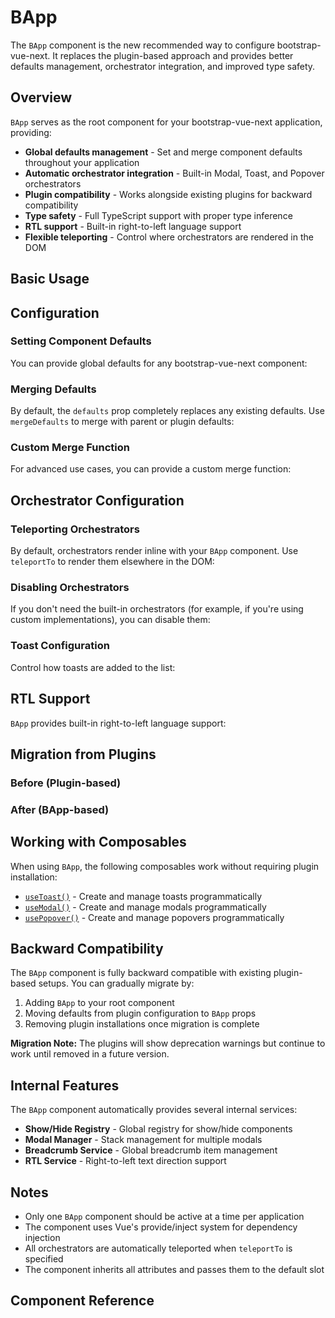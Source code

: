 # BApp

<PageHeader>

The `BApp` component is the new recommended way to configure bootstrap-vue-next. It replaces the plugin-based approach and provides better defaults management, orchestrator integration, and improved type safety.

</PageHeader>

## Overview

`BApp` serves as the root component for your bootstrap-vue-next application, providing:

- **Global defaults management** - Set and merge component defaults throughout your application
- **Automatic orchestrator integration** - Built-in Modal, Toast, and Popover orchestrators
- **Plugin compatibility** - Works alongside existing plugins for backward compatibility
- **Type safety** - Full TypeScript support with proper type inference
- **RTL support** - Built-in right-to-left language support
- **Flexible teleporting** - Control where orchestrators are rendered in the DOM

## Basic Usage

<HighlightCard>
<template #html>

```vue
<template>
  <BApp>
    <!-- Your application content -->
    <router-view />
  </BApp>
</template>

<script setup lang="ts">
import {BApp} from 'bootstrap-vue-next'
</script>
```

</template>
</HighlightCard>

## Configuration

### Setting Component Defaults

You can provide global defaults for any bootstrap-vue-next component:

<HighlightCard>
<template #html>

```vue
<template>
  <BApp :defaults="appDefaults">
    <!-- Your application content -->
    <router-view />
  </BApp>
</template>

<script setup lang="ts">
import {BApp} from 'bootstrap-vue-next'

const appDefaults = {
  BButton: {
    variant: 'primary',
    size: 'sm',
  },
  BModal: {
    centered: true,
    noCloseOnBackdrop: true,
  },
  BToast: {
    variant: 'success',
    solid: true,
  },
}
</script>
```

</template>
</HighlightCard>

### Merging Defaults

By default, the `defaults` prop completely replaces any existing defaults. Use `mergeDefaults` to merge with parent or plugin defaults:

<HighlightCard>
<template #html>

```vue
<template>
  <BApp :defaults="appDefaults" :merge-defaults="true">
    <!-- Your application content -->
  </BApp>
</template>

<script setup lang="ts">
import {BApp} from 'bootstrap-vue-next'

const appDefaults = {
  BButton: {
    variant: 'primary', // This will merge with existing BButton defaults
  },
}
</script>
```

</template>
</HighlightCard>

### Custom Merge Function

For advanced use cases, you can provide a custom merge function:

<HighlightCard>
<template #html>

```vue
<template>
  <BApp :defaults="appDefaults" :merge-defaults="customMerge">
    <!-- Your application content -->
  </BApp>
</template>

<script setup lang="ts">
import {BApp} from 'bootstrap-vue-next'
import type {BvnComponentProps} from 'bootstrap-vue-next'

const appDefaults = {
  BButton: {
    variant: 'primary',
  },
}

const customMerge = (
  oldDefaults: Partial<BvnComponentProps>,
  newDefaults: Partial<BvnComponentProps>
): Partial<BvnComponentProps> => {
  // Your custom merge logic here
  return {...oldDefaults, ...newDefaults}
}
</script>
```

</template>
</HighlightCard>

## Orchestrator Configuration

### Teleporting Orchestrators

By default, orchestrators render inline with your `BApp` component. Use `teleportTo` to render them elsewhere in the DOM:

<HighlightCard>
<template #html>

```vue
<template>
  <BApp teleport-to="body">
    <!-- Orchestrators will render in document.body -->
    <router-view />
  </BApp>
</template>
```

</template>
</HighlightCard>

### Disabling Orchestrators

If you don't need the built-in orchestrators (for example, if you're using custom implementations), you can disable them:

<HighlightCard>
<template #html>

```vue
<template>
  <BApp :no-orchestrator="true">
    <!-- No automatic orchestrators will be created -->
    <router-view />
  </BApp>
</template>
```

</template>
</HighlightCard>

### Toast Configuration

Control how toasts are added to the list:

<HighlightCard>
<template #html>

```vue
<template>
  <BApp :append-toast="true">
    <!-- New toasts will be appended to the end of the list -->
    <router-view />
  </BApp>
</template>
```

</template>
</HighlightCard>

## RTL Support

`BApp` provides built-in right-to-left language support:

<HighlightCard>
<template #html>

```vue
<template>
  <BApp :rtl="rtlConfig">
    <!-- Your application content -->
    <router-view />
  </BApp>
</template>

<script setup lang="ts">
import {BApp} from 'bootstrap-vue-next'

const rtlConfig = {
  rtlInitial: true,
  localeInitial: 'ar',
}
</script>
```

</template>
</HighlightCard>

## Migration from Plugins

### Before (Plugin-based)

<HighlightCard>
<template #html>

```typescript
// main.ts
import {createApp} from 'vue'
import {createBootstrap} from 'bootstrap-vue-next'
import App from './App.vue'

const app = createApp(App)

app.use(
  createBootstrap({
    components: {
      BButton: {
        variant: 'primary',
      },
    },
  })
)

app.mount('#app')
```

</template>
</HighlightCard>

### After (BApp-based)

<HighlightCard>
<template #html>

```vue
<!-- App.vue -->
<template>
  <BApp :defaults="{BButton: {variant: 'primary'}}">
    <router-view />
  </BApp>
</template>

<script setup lang="ts">
import {BApp} from 'bootstrap-vue-next'
</script>
```

```typescript
// main.ts
import {createApp} from 'vue'
import App from './App.vue'

// Add the necessary CSS
import 'bootstrap/dist/css/bootstrap.css'
import 'bootstrap-vue-next/dist/bootstrap-vue-next.css'

const app = createApp(App)
app.mount('#app')
```

</template>
</HighlightCard>

## Working with Composables

When using `BApp`, the following composables work without requiring plugin installation:

- [`useToast()`](/docs/composables/useToast) - Create and manage toasts programmatically
- [`useModal()`](/docs/composables/useModal) - Create and manage modals programmatically
- [`usePopover()`](/docs/composables/usePopover) - Create and manage popovers programmatically

<HighlightCard>
<template #html>

```vue
<template>
  <BApp>
    <BButton @click="showToast">Show Toast</BButton>
    <BButton @click="showModal">Show Modal</BButton>
  </BApp>
</template>

<script setup lang="ts">
import {BApp, BButton, useToast, useModal} from 'bootstrap-vue-next'

const toast = useToast()
const modal = useModal()

const showToast = () => {
  toast
    .create({
      title: 'Hello',
      body: 'This is a toast message!',
    })
    .show()
}

const showModal = () => {
  modal
    .create({
      title: 'Confirm Action',
      body: 'Are you sure you want to continue?',
    })
    .show()
}
</script>
```

</template>
</HighlightCard>

## Backward Compatibility

The `BApp` component is fully backward compatible with existing plugin-based setups. You can gradually migrate by:

1. Adding `BApp` to your root component
2. Moving defaults from plugin configuration to `BApp` props
3. Removing plugin installations once migration is complete

<HighlightCard type="warning">

**Migration Note:** The plugins will show deprecation warnings but continue to work until removed in a future version.

</HighlightCard>

## Internal Features

The `BApp` component automatically provides several internal services:

- **Show/Hide Registry** - Global registry for show/hide components
- **Modal Manager** - Stack management for multiple modals
- **Breadcrumb Service** - Global breadcrumb item management
- **RTL Service** - Right-to-left text direction support

## Notes

- Only one `BApp` component should be active at a time per application
- The component uses Vue's provide/inject system for dependency injection
- All orchestrators are automatically teleported when `teleportTo` is specified
- The component inherits all attributes and passes them to the default slot

## Component Reference

<ComponentReference :data="data" />

<script setup lang="ts">
import {data} from '../../data/components/app.data'
</script>
